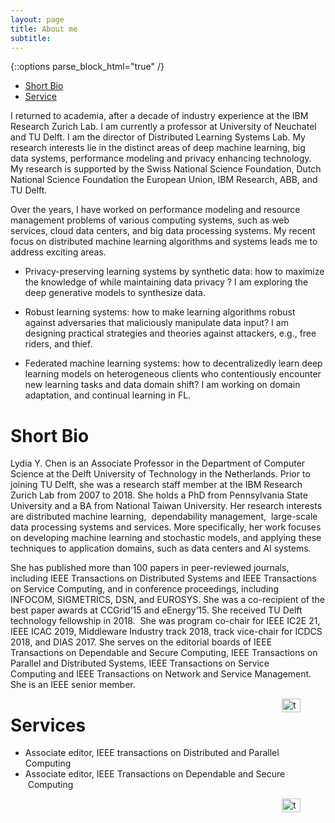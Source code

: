 ```yaml
---
layout: page
title: About me
subtitle: 
---
```


{::options parse_block_html="true" /}<a name="top"></a> 
- [Short Bio](#Bio)
- [Service](#service)

I returned to academia, after a decade of industry experience at the IBM Research Zurich Lab.  I am currently a professor at University of Neuchatel and TU Delft. I am the director of Distributed Learning Systems Lab. My research interests lie in the distinct areas of deep machine learning, big data systems,  performance modeling and privacy enhancing technology. My research is supported by the Swiss National Science Foundation, Dutch National Science Foundation the European Union, IBM Research,  ABB, and TU Delft. 

Over the years, I have worked on  performance modeling and resource management problems of various computing systems, such as web services, cloud data centers, and big data processing systems. My recent focus on distributed machine learning algorithms and  systems  leads me to address exciting areas.
 
- Privacy-preserving learning systems by synthetic data: 
how to maximize the knowledge of  while maintaining data privacy ? I am exploring the deep generative models to synthesize data. 

- Robust learning systems:
how to make learning algorithms robust against adversaries that maliciously manipulate data input? I am designing practical strategies and theories against attackers, e.g., free riders, and thief.
 
- Federated machine learning systems:
how to decentralizedly learn deep learning models on heterogeneous clients who contentiously encounter new learning tasks and data domain shift? I am working on domain adaptation, and continual learning in FL.

# Short Bio

Lydia Y. Chen is an Associate Professor in the Department of Computer Science at the Delft University of Technology in the Netherlands. Prior to joining TU Delft, she was a research staff member at the IBM Research Zurich Lab from 2007 to 2018. She holds a PhD from Pennsylvania State University and a BA from National Taiwan University. Her research interests are distributed machine learning,  dependability management,  large-scale data processing systems and services. More specifically, her work focuses on developing machine learning and stochastic models, and applying these techniques to application domains, such as data centers and AI systems. 

She has published more than 100 papers in peer-reviewed journals, including IEEE Transactions on Distributed Systems and IEEE Transactions on Service Computing, and in conference proceedings, including INFOCOM, SIGMETRICS, DSN, and EUROSYS. She was a co-recipient of the best paper awards at CCGrid’15 and eEnergy’15. She received TU Delft technology fellowship in 2018.  She was program co-chair for IEEE IC2E 21, IEEE ICAC 2019, Middleware Industry track 2018, track vice-chair for ICDCS 2018, and DIAS 2017. She serves on the editorial boards of IEEE Transactions on Dependable and Secure Computing, IEEE Transactions on Parallel and Distributed Systems, IEEE Transactions on Service Computing and IEEE Transactions on Network and Service Management. She is an IEEE senior member.

<figure>
 <a href="#top">
  <img src="../assets/img/up.png" alt="top" style="float: right;" width="30" height="22">
 </a>
</figure>

# Services

- Associate editor, IEEE transactions on Distributed and Parallel Computing 
- Associate editor, IEEE Transactions on Dependable and Secure  Computing
<figure>
 <a href="#top">
  <img src="../assets/img/up.png" alt="top" style="float: right;" width="30" height="22">
 </a>
</figure>

